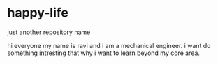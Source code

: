 # happy-life
just another repository name

hi everyone
my name is ravi and i am a mechanical engineer.
i want do something intresting that why i want to learn beyond my core area.
